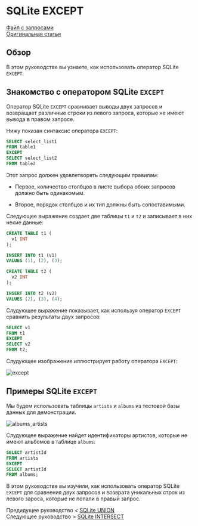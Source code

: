# SQLite EXCEPT ######################

[Файл с запросами][querys]   
[Оригинальная статья][origin]

[querys]: ./querys.sql
[origin]: https://www.sqlitetutorial.net/sqlite-except/

## Обзор ##############################

В этом руководстве вы узнаете, как использовать оператор SQLite `EXCEPT`.

## Знакомство с оператором SQLite `EXCEPT`

Оператор SQLite `EXCEPT` сравнивает выводы двух запросов и возвращает различные строки из левого запроса, которые не имеют вывода в правом запросе.

Нижу показан синтаксис оператора `EXCEPT`:

~~~ SQL ~~~~~~~~~~~~~~~~~~~~~~~~~~~~~~~
SELECT select_list1
FROM table1
EXCEPT
SELECT select_list2
FROM table2
~~~~~~~~~~~~~~~~~~~~~~~~~~~~~~~~~~~~~~~

Этот запрос должен удовлетворять следующим правилам:

- Первое, количество столбцов в листе выбора обоих запросов должно быть одинакомым.

- Второе, порядок столбцов и их тип должны быть сопоставимыми.

Следующее выражение создает две таблицы `t1` и `t2` и записывает в них некие данные:

~~~ SQL ~~~~~~~~~~~~~~~~~~~~~~~~~~~~~~~
CREATE TABLE t1 (
  v1 INT
);

INSERT INTO t1 (v1)
VALUES (1), (2), (3);

CREATE TABLE t2 (
  v2 INT
);

INSERT INTO t2 (v2)
VALUES (2), (3), (4);
~~~~~~~~~~~~~~~~~~~~~~~~~~~~~~~~~~~~~~~

Слудующее выражение показывает, как используя оператор `EXCEPT` сравнить результаты двух запросов:

~~~ SQL ~~~~~~~~~~~~~~~~~~~~~~~~~~~~~~~
SELECT v1
FROM t1
EXCEPT
SELECT v2
FROM t2;
~~~~~~~~~~~~~~~~~~~~~~~~~~~~~~~~~~~~~~~

Слудующее изображение иллюстрирует работу оператора `EXCEPT`:

![except][]

## Примеры SQLite `EXCEPT`

Мы будем использовать таблицы `artists` и `albums` из тестовой базы данных для демонстрации.

![albums_artists][]

Слудующее выражение найдет идентификаторы артистов, которые не имеют альбомов в таблице `albums`:

~~~ SQL ~~~~~~~~~~~~~~~~~~~~~~~~~~~~~~~
SELECT artistId
FROM artists
EXCEPT
SELECT artistId
FROM albums;
~~~~~~~~~~~~~~~~~~~~~~~~~~~~~~~~~~~~~~~

В этом руководстве вы изучили, как использовать оператор SQLite `EXCEPT` для сравнения двух запросов и возврата уникальных строк из левого зароса, которые не попали в правый запрос.

Предидущее руководство < [SQLite UNION][prev]  
Следующее руководство > [SQLite INTERSECT][next]

[prev]: ../19_Union/translate.md
[next]: ../21_Intersect/translate.md

[except]: ./SQLite-EXCEPT-Operator-Illustration.png
[albums_artists]: ./artists_albums.png